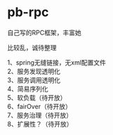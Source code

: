 # pb-rpc<br/>

自己写的RPC框架，丰富她<br/>

比较乱，诚待整理<br/>


1、spring无缝链接，无xml配置文件<br/>
2、服务发现透明化<br/>
3、服务调用透明化<br/>
4、简易序列化 <br/>
5、软负载（待开放）  <br/>
6、fairOver（待开放）   <br>
7、服务治理（待开放）   <br>
8、扩展性？（待开放）   <br>

